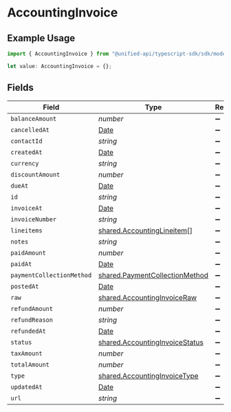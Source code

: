 # AccountingInvoice

## Example Usage

```typescript
import { AccountingInvoice } from "@unified-api/typescript-sdk/sdk/models/shared";

let value: AccountingInvoice = {};
```

## Fields

| Field                                                                                         | Type                                                                                          | Required                                                                                      | Description                                                                                   |
| --------------------------------------------------------------------------------------------- | --------------------------------------------------------------------------------------------- | --------------------------------------------------------------------------------------------- | --------------------------------------------------------------------------------------------- |
| `balanceAmount`                                                                               | *number*                                                                                      | :heavy_minus_sign:                                                                            | N/A                                                                                           |
| `cancelledAt`                                                                                 | [Date](https://developer.mozilla.org/en-US/docs/Web/JavaScript/Reference/Global_Objects/Date) | :heavy_minus_sign:                                                                            | N/A                                                                                           |
| `contactId`                                                                                   | *string*                                                                                      | :heavy_minus_sign:                                                                            | N/A                                                                                           |
| `createdAt`                                                                                   | [Date](https://developer.mozilla.org/en-US/docs/Web/JavaScript/Reference/Global_Objects/Date) | :heavy_minus_sign:                                                                            | N/A                                                                                           |
| `currency`                                                                                    | *string*                                                                                      | :heavy_minus_sign:                                                                            | N/A                                                                                           |
| `discountAmount`                                                                              | *number*                                                                                      | :heavy_minus_sign:                                                                            | N/A                                                                                           |
| `dueAt`                                                                                       | [Date](https://developer.mozilla.org/en-US/docs/Web/JavaScript/Reference/Global_Objects/Date) | :heavy_minus_sign:                                                                            | N/A                                                                                           |
| `id`                                                                                          | *string*                                                                                      | :heavy_minus_sign:                                                                            | N/A                                                                                           |
| `invoiceAt`                                                                                   | [Date](https://developer.mozilla.org/en-US/docs/Web/JavaScript/Reference/Global_Objects/Date) | :heavy_minus_sign:                                                                            | N/A                                                                                           |
| `invoiceNumber`                                                                               | *string*                                                                                      | :heavy_minus_sign:                                                                            | N/A                                                                                           |
| `lineitems`                                                                                   | [shared.AccountingLineitem](../../../sdk/models/shared/accountinglineitem.md)[]               | :heavy_minus_sign:                                                                            | N/A                                                                                           |
| `notes`                                                                                       | *string*                                                                                      | :heavy_minus_sign:                                                                            | N/A                                                                                           |
| `paidAmount`                                                                                  | *number*                                                                                      | :heavy_minus_sign:                                                                            | N/A                                                                                           |
| `paidAt`                                                                                      | [Date](https://developer.mozilla.org/en-US/docs/Web/JavaScript/Reference/Global_Objects/Date) | :heavy_minus_sign:                                                                            | N/A                                                                                           |
| `paymentCollectionMethod`                                                                     | [shared.PaymentCollectionMethod](../../../sdk/models/shared/paymentcollectionmethod.md)       | :heavy_minus_sign:                                                                            | N/A                                                                                           |
| `postedAt`                                                                                    | [Date](https://developer.mozilla.org/en-US/docs/Web/JavaScript/Reference/Global_Objects/Date) | :heavy_minus_sign:                                                                            | N/A                                                                                           |
| `raw`                                                                                         | [shared.AccountingInvoiceRaw](../../../sdk/models/shared/accountinginvoiceraw.md)             | :heavy_minus_sign:                                                                            | N/A                                                                                           |
| `refundAmount`                                                                                | *number*                                                                                      | :heavy_minus_sign:                                                                            | N/A                                                                                           |
| `refundReason`                                                                                | *string*                                                                                      | :heavy_minus_sign:                                                                            | N/A                                                                                           |
| `refundedAt`                                                                                  | [Date](https://developer.mozilla.org/en-US/docs/Web/JavaScript/Reference/Global_Objects/Date) | :heavy_minus_sign:                                                                            | N/A                                                                                           |
| `status`                                                                                      | [shared.AccountingInvoiceStatus](../../../sdk/models/shared/accountinginvoicestatus.md)       | :heavy_minus_sign:                                                                            | N/A                                                                                           |
| `taxAmount`                                                                                   | *number*                                                                                      | :heavy_minus_sign:                                                                            | N/A                                                                                           |
| `totalAmount`                                                                                 | *number*                                                                                      | :heavy_minus_sign:                                                                            | N/A                                                                                           |
| `type`                                                                                        | [shared.AccountingInvoiceType](../../../sdk/models/shared/accountinginvoicetype.md)           | :heavy_minus_sign:                                                                            | N/A                                                                                           |
| `updatedAt`                                                                                   | [Date](https://developer.mozilla.org/en-US/docs/Web/JavaScript/Reference/Global_Objects/Date) | :heavy_minus_sign:                                                                            | N/A                                                                                           |
| `url`                                                                                         | *string*                                                                                      | :heavy_minus_sign:                                                                            | N/A                                                                                           |